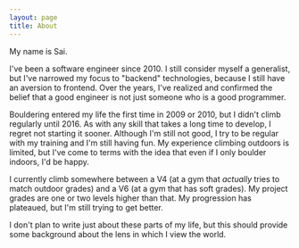 ```yaml
---
layout: page
title: About
---
```

My name is Sai.

I've been a software engineer since 2010. I still consider myself a generalist, but I've narrowed my focus to "backend" technologies, because I still have an aversion to frontend. Over the years, I've realized and confirmed the belief that a good engineer is not just someone who is a good programmer.

Bouldering entered my life the first time in 2009 or 2010, but I didn't climb regularly until 2016. As with any skill that takes a long time to develop, I regret not starting it sooner. Although I'm still not good, I try to be regular with my training and I'm still having fun. My experience climbing outdoors is limited, but I've come to terms with the idea that even if I only boulder indoors, I'd be happy.

I currently climb somewhere between a V4 (at a gym that *actually* tries to match outdoor grades) and a V6 (at a gym that has soft grades). My project grades are one or two levels higher than that. My progression has plateaued, but I'm still trying to get better.

I don't plan to write just about these parts of my life, but this should provide some background about the lens in which I view the world.
